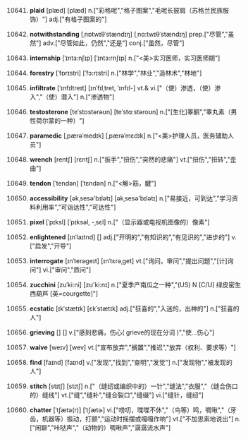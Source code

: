 10641. **plaid**
[plæd]  [plæd]
n.["彩格呢","格子图案","毛呢长披肩（苏格兰民族服饰）"]  adj.["有格子图案的"]  

10642. **notwithstanding**
[ˌnɒtwɪθˈstændɪŋ]  [ˌnɑ:twɪθˈstændɪŋ]
prep.["尽管","虽然"]  adv.["尽管如此，仍然","还是"]  conj.["虽然，尽管"]  

10643. **internship**
[ˈɪntɜ:nʃɪp]  [ˈɪntɜ:rnʃɪp]
n.["<美>实习医师，实习医师期"]  

10644. **forestry**
[ˈfɒrɪstri]  [ˈfɔ:rɪstri]
n.["林学","林业","造林术","林地"]  

10645. **infiltrate**
[ˈɪnfɪltreɪt]  [ɪnˈfɪlˌtret, ˈɪnfɪl-]
vt.& vi.["（使）渗透，（使）渗入","（使）潜入"]  n.["渗透物"]  

10646. **testosterone**
[teˈstɒstərəʊn]  [teˈstɑ:stəroʊn]
n.["[生化]睾酮","睾丸素（男性荷尔蒙的一种）"]  

10647. **paramedic**
[ˌpærəˈmedɪk]  [ˌpærəˈmɛdɪk]
n.["<美>护理人员，医务辅助人员"]  

10648. **wrench**
[rentʃ]  [rɛntʃ]
n.["扳手","扭伤","突然的悲痛"]  vt.["扭伤","扭转","歪曲"]  

10649. **tendon**
[ˈtendən]  [ˈtɛndən]
n.["<解>筋，腱"]  

10650. **accessibility**
[əkˌsesə'bɪlətɪ]  [əkˌsesə'bɪlətɪ]
n.["易接近，可到达","学习资料利用率","可诣达性","可达性"]  

10651. **pixel**
[ˈpɪksl]  [ˈpɪksəl, -ˌsɛl]
n.["（显示器或电视机图像的）像素"]  

10652. **enlightened**
[ɪnˈlaɪtnd]  []
adj.["开明的","有知识的","有见识的","进步的"]  v.["启发","开导"]  

10653. **interrogate**
[ɪnˈterəgeɪt]  [ɪnˈtɛrəˌɡet]
vt.["询问，审问","提出问题","[计]询问"]  vi.["审问","质问"]  

10654. **zucchini**
[zuˈki:ni]  [zʊ'ki:nɪ]
n.["夏季产南瓜之一种","(US) N [C/U] 绿皮密生西葫芦 [英=courgette]"]  

10655. **ecstatic**
[ɪkˈstætɪk]  [ɛkˈstætɪk]
adj.["狂喜的","入迷的，出神的"]  n.["狂喜的人"]  

10656. **grieving**
[]  []
v.["感到悲痛，伤心( grieve的现在分词 )","使…伤心"]  

10657. **waive**
[weɪv]  [wev]
vt.["宣布放弃","搁置","推迟","放弃（权利、要求等）"]  

10658. **find**
[faɪnd]  [faɪnd]
v.["发现","找到","查明","发觉"]  n.["发现物","被发现的人"]  

10659. **stitch**
[stɪtʃ]  [stɪtʃ]
n.["（缝纫或编织中的）一针","缝法","衣服","（缝合伤口的）缝线"]  vt.["缝","缝补","缝合裂口","缝缀"]  vi.["缝针，缝纫"]  

10660. **chatter**
[ˈtʃætə(r)]  [ˈtʃætɚ]
vi.["唠叨，喋喋不休","（鸟等）鸣，啁啾","（牙齿，机器等）振动，打颤","运动时摇摆或嘎嘎作响"]  vt.["不加思索地说出"]  n.["闲聊","咔哒声","（动物的）啁啾声","潺潺流水声"]  

